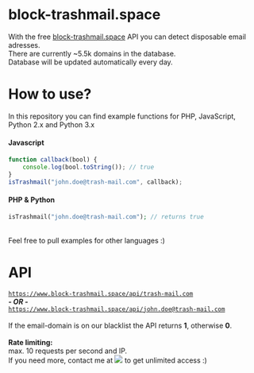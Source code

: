 # block-trashmail.space

With the free <a href="https://www.block-trashmail.space" target="_blank">block-trashmail.space</a> API you can detect disposable email adresses.<br>
There are currently ~5.5k domains in the database.<br>
Database will be updated automatically every day.

# How to use?
In this repository you can find example functions for PHP, JavaScript, Python 2.x and Python 3.x

<h4>Javascript</h4>

```javascript
function callback(bool) {
    console.log(bool.toString()); // true
}
isTrashmail("john.doe@trash-mail.com", callback);
```

<h4>PHP & Python</h4>

```php
isTrashmail("john.doe@trash-mail.com"); // returns true
```


<br>Feel free to pull examples for other languages :)

# API
<code>https://www.block-trashmail.space/api/trash-mail.com</code><br>
<b><i>- OR -</i></b><br>
<code>https://www.block-trashmail.space/api/john.doe@trash-mail.com</code><br>
<br>
If the email-domain is on our blacklist the API returns <b>1</b>, otherwise <b>0</b>.
<br>
<br>
<b>Rate limiting:</b><br>
max. 10 requests per second and IP.<br>
If you need more, contact me at <img src="https://www.block-trashmail.space/images/mail.png" /> to get unlimited access :) 
